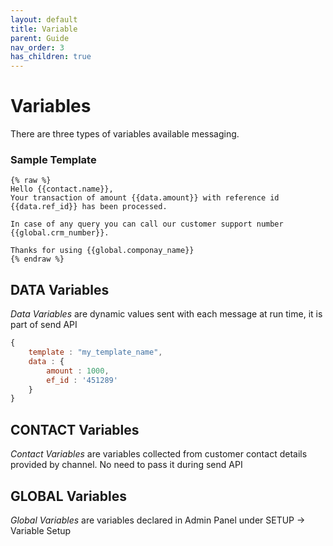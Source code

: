 ```yaml
---
layout: default
title: Variable
parent: Guide
nav_order: 3
has_children: true
---
```

# Variables

There are three types of variables available messaging.

### Sample Template

```
{% raw %}
Hello {{contact.name}},
Your transaction of amount {{data.amount}} with reference id {{data.ref_id}} has been processed.

In case of any query you can call our customer support number {{global.crm_number}}.

Thanks for using {{global.componay_name}}
{% endraw %}
```

## DATA Variables
_Data Variables_ are dynamic values sent with each message at run time, it is part of send API
```javascript
{
	template : "my_template_name",
	data : {
		amount : 1000,
		ef_id : '451289'
	}
}
```


## CONTACT Variables
_Contact Variables_ are variables collected from customer contact details provided by channel. No need to pass it during send API

## GLOBAL Variables
_Global Variables_ are variables declared in Admin Panel under SETUP &#8594; Variable Setup



